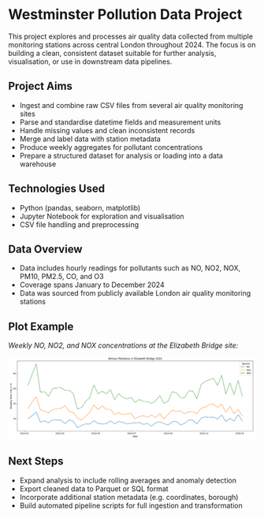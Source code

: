 # Westminster Pollution Data Project

This project explores and processes air quality data collected from multiple monitoring stations across central London throughout 2024. The focus is on building a clean, consistent dataset suitable for further analysis, visualisation, or use in downstream data pipelines.

## Project Aims

- Ingest and combine raw CSV files from several air quality monitoring sites
- Parse and standardise datetime fields and measurement units
- Handle missing values and clean inconsistent records
- Merge and label data with station metadata
- Produce weekly aggregates for pollutant concentrations
- Prepare a structured dataset for analysis or loading into a data warehouse

## Technologies Used

- Python (pandas, seaborn, matplotlib)
- Jupyter Notebook for exploration and visualisation
- CSV file handling and preprocessing

## Data Overview

- Data includes hourly readings for pollutants such as NO, NO2, NOX, PM10, PM2.5, CO, and O3
- Coverage spans January to December 2024
- Data was sourced from publicly available London air quality monitoring stations

## Plot Example

*Weekly NO, NO2, and NOX concentrations at the Elizabeth Bridge site:*

![elizabeth_bridge_nitrous](https://github.com/trow-land/Data-Science/blob/main/Westminster%20Pollution/plots/elizabeth_bridge_nitrous.png)

## Next Steps

- Expand analysis to include rolling averages and anomaly detection
- Export cleaned data to Parquet or SQL format
- Incorporate additional station metadata (e.g. coordinates, borough)
- Build automated pipeline scripts for full ingestion and transformation

